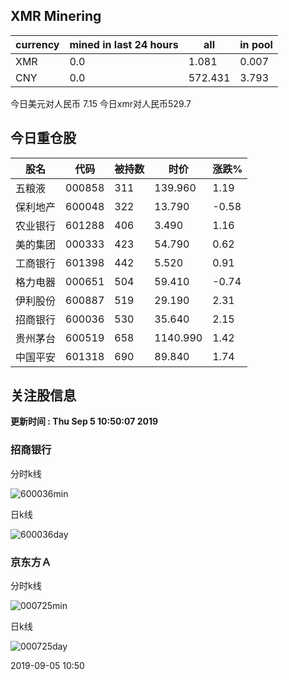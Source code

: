 ## XMR Minering

|currency|mined in last 24 hours|all|in pool|
|---|---|---|---|
|XMR|0.0|1.081|0.007|
|CNY|0.0|572.431|3.793|

今日美元对人民币 7.15	今日xmr对人民币529.7


## 今日重仓股 

|股名|代码|被持数|时价|涨跌%|
|---|---|---|---|---|
|五粮液|000858|311|139.960|1.19|
|保利地产|600048|322|13.790|-0.58|
|农业银行|601288|406|3.490|1.16|
|美的集团|000333|423|54.790|0.62|
|工商银行|601398|442|5.520|0.91|
|格力电器|000651|504|59.410|-0.74|
|伊利股份|600887|519|29.190|2.31|
|招商银行|600036|530|35.640|2.15|
|贵州茅台|600519|658|1140.990|1.42|
|中国平安|601318|690|89.840|1.74|

## 关注股信息
**更新时间 : Thu Sep  5 10:50:07 2019**
### 招商银行 
分时k线

![600036min](http://image.sinajs.cn/newchart/min/n/sh600036.gif)

日k线

![600036day](http://image.sinajs.cn/newchart/daily/n/sh600036.gif)

### 京东方Ａ 
分时k线

![000725min](http://image.sinajs.cn/newchart/min/n/sz000725.gif)

日k线

![000725day](http://image.sinajs.cn/newchart/daily/n/sz000725.gif)

2019-09-05 10:50
